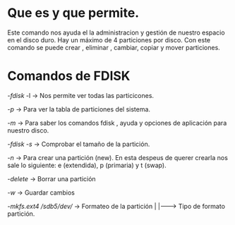 # **Que es y que permite.**

Este comando nos ayuda el la administracion y gestión de nuestro espacio en el disco duro. Hay un máximo de 4 particiones por disco.
Con este comando se puede crear , eliminar , cambiar, copiar y mover particiones.

# **Comandos de FDISK**

-*fdisk* -l -> Nos permite ver todas las particicones.

-*p* -> Para ver la tabla de particiones del sistema.

-*m* -> Para saber los comandos fdisk , ayuda y opciones de aplicación para nuestro disco.

-*fdisk -s* -> Comprobar el tamaño de la partición.

-*n* -> Para crear una partición (new). En esta despeus de querer crearla nos sale lo siguiente: e (extendida), p (primaria) y t
(swap).

-*delete* -> Borrar una partición

-*w* -> Guardar cambios

-*mkfs.ext4 /sdb5/dev/* -> Formateo de la partición 
             |
             |---> Tipo de formato partición.
